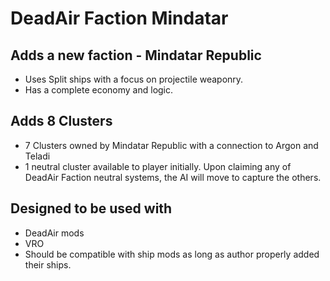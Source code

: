 # DeadAir Faction Mindatar

## Adds a new faction - Mindatar Republic
- Uses Split ships with a focus on projectile weaponry.
- Has a complete economy and logic.

## Adds 8 Clusters
- 7 Clusters owned by Mindatar Republic with a connection to Argon and Teladi
- 1 neutral cluster available to player initially. Upon claiming any of DeadAir Faction neutral systems, the AI will move to capture the others.

## Designed to be used with
- DeadAir mods
- VRO
- Should be compatible with ship mods as long as author properly added their ships.

